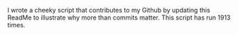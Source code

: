 I wrote a cheeky script that contributes to my Github by updating this ReadMe to illustrate why more than commits matter. This script has run 1913 times.